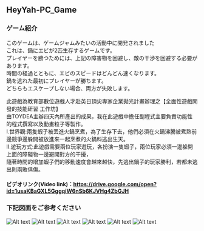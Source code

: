 ## HeyYah-PC_Game
### ゲーム紹介
このゲームは、ゲームジャムみたいの活動中に開発されました<br>
これは、鍋にエビが2匹生存するゲームです。<br>
プレイヤーを勝つためには、上記の障害物を回避し、敵の干渉を回避する必要があります。 <br>
時間の経過とともに、エビのスピードはどんどん速くなります。　<br>
鍋を逃れた最初にプレイヤーが勝ちます。 <br>
どちらもエスケープしない場合、両方が失敗します。 <br>

此遊戲為教育部數位遊戲人才赴英日頂尖專家企業拋光計畫辦理之【全面性遊戲開發的技能研習 工作坊】<br>
由TOYDEA主辦四天內所產出的成果，我在此遊戲中擔任副程式主要負責功能性的程式撰寫以及動畫粒子等製作。<br>
I.世界觀:兩隻蝦子被丟進火鍋烹煮，為了生存下去，他們必須在火鍋沸騰被煮熟前邊競爭邊躲開被放進來一起烹煮的火鍋料逃出生天。<br>
II.遊玩方式:此遊戲需要兩位玩家遊玩，各扮演一隻蝦子，兩位玩家必須一邊躲開上面的障礙物一邊避開對方的干擾，<br>
隨著時間的增加蝦子們的移動速度會越來越快，先逃出鍋子的玩家勝利，若都未逃出則兩敗俱傷。<br>

#### ビデオリンク(Video link)：https://drive.google.com/open?id=1usaKBaGXL5GggqiW6nSb6KJVHg4ZbGJH<br>

### 下記図面をご参考ください
![Alt text](https://i.imgur.com/1tLVoEW.jpg "Start Menu")
![Alt text](https://i.imgur.com/1VfGYDa.jpg "Help Menu")
![Alt text](https://i.imgur.com/lN8LyZ1.jpg "Game Scene")
![Alt text](https://i.imgur.com/64V1Kno.jpg "Game Scene")
![Alt text](https://i.imgur.com/lFY481V.jpg "Game Scene")
![Alt text](https://i.imgur.com/9Sj51Aa.jpg "Game Scene")
